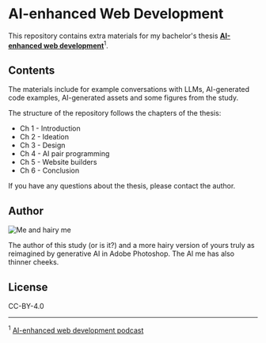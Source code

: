 # AI-enhanced Web Development

This repository contains extra materials for my bachelor's thesis [**AI-enhanced web development**](https://www.theseus.fi/handle/10024/866184)<sup>1</sup>.

## Contents

The materials include for example conversations with LLMs, AI-generated code examples, AI-generated assets and some figures from the study.

The structure of the repository follows the chapters of the thesis:

- Ch 1 - Introduction
- Ch 2 - Ideation
- Ch 3 - Design
- Ch 4 - AI pair programming
- Ch 5 - Website builders
- Ch 6 - Conclusion

If you have any questions about the thesis, please contact the author.

## Author

![Me and hairy me](./imgs/me_and_myself.png)

The author of this study (or is it?) and a more hairy version of yours truly as reimagined by generative AI in Adobe Photoshop. The AI me has also thinner cheeks.

## License

CC-BY-4.0

---

<sup>1</sup> [AI-enhanced web development podcast](https://youtu.be/3OEpuSz6YxQ)

